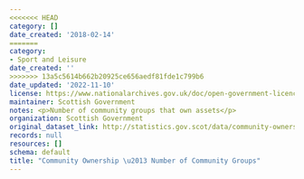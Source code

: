 ```yaml
---
<<<<<<< HEAD
category: []
date_created: '2018-02-14'
=======
category:
- Sport and Leisure
date_created: ''
>>>>>>> 13a5c5614b662b20925ce656aedf81fde1c799b6
date_updated: '2022-11-10'
license: https://www.nationalarchives.gov.uk/doc/open-government-licence/version/3/
maintainer: Scottish Government
notes: <p>Number of community groups that own assets</p>
organization: Scottish Government
original_dataset_link: http://statistics.gov.scot/data/community-ownership-number-of-community-groups
records: null
resources: []
schema: default
title: "Community Ownership \u2013 Number of Community Groups"
---
```


